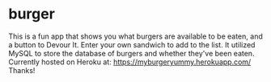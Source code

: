 # burger

This is a fun app that shows you what burgers are available to be eaten, and a button to Devour It. Enter your own sandwich to add to the list.
It utilized MySQL to store the database of burgers and whether they've been eaten.
Currently hosted on Heroku at: https://myburgeryummy.herokuapp.com/
Thanks!